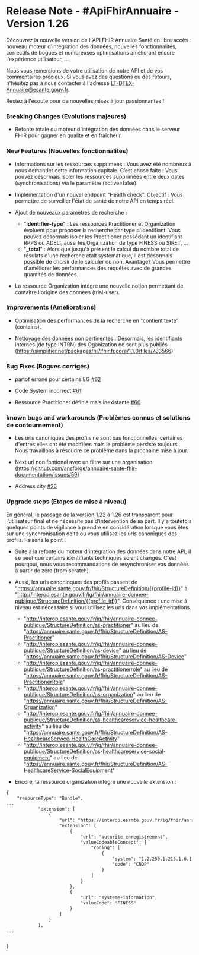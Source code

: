 # Release Note - #ApiFhirAnnuaire - Version 1.26

Découvrez la nouvelle version de L’API FHIR Annuaire Santé en libre accès : nouveau moteur d'intégration des données, nouvelles fonctionnalités, correctifs de bogues et nombreuses optimisations améliorant encore l'expérience 
utilisateur, ...

Nous vous remercions de votre utilisation de notre API et de vos commentaires précieux. Si vous avez des questions ou des retours, n'hésitez pas à nous contacter à l'adresse LT-DTEX-Annuaire@esante.gouv.fr.

Restez à l'écoute pour de nouvelles mises à jour passionnantes !
 

### Breaking Changes (Evolutions majeures)

- Refonte totale du moteur d'intégration des données dans le serveur FHIR pour gagner en qualité et en fraîcheur.


### New Features (Nouvelles fonctionnalités)

- Informations sur les ressources supprimées : Vous avez été nombreux à nous demander cette information capitale. C’est chose faite : Vous pouvez désormais isoler les ressources supprimées entre deux dates (synchronisations) via le paramètre (active=false). 

- Implémentation d'un nouvel endpoint "Health check". Objectif : Vous permettre de surveiller l'état de santé de notre API en temps réel.

- Ajout de nouveaux paramètres de recherche : 

  - "**identifier-type**" : Les ressources Practitioner et Organization évoluent pour proposer la recherche par type d'identifiant. Vous pouvez désormais isoler les Practitioner possédant un identifiant RPPS ou ADELI, aussi les Organization de type FINESS ou SIRET, ...
  - "**_total**" : Alors que jusqu'à présent le calcul du nombre total de résulats  d'une recherche était systèmatique, il est désormais possible de choisir de le calculer ou non. Avantage? Vous permettre d'améliorer les performances des requêtes avec de grandes quantités de données.

- La ressource Organization intègre une nouvelle notion permettant de contaître l'origine des données (trial-user).

  


### Improvements (Améliorations)

- Optimisation des performances de la recherche en "contient texte" (contains).

- Nettoyage des données non pertinentes : Désormais, les identifiants internes (de type INTRN) des Oganization ne sont plus publiés (https://simplifier.net/packages/hl7.fhir.fr.core/1.1.0/files/783566) 


### Bug Fixes (Bogues corrigés)

- partof erroné pour certains EG [#62](https://github.com/ansforge/annuaire-sante-fhir-documentation/issues/62)

- Code System incorrect [#61](https://github.com/ansforge/annuaire-sante-fhir-documentation/issues/61)

- Ressource Practitioner définie mais inexistante [#60](https://github.com/ansforge/annuaire-sante-fhir-documentation/issues/60)


### known bugs and workarounds (Problèmes connus et solutions de contournement)

- Les urls canoniques des profils ne sont pas fonctionnelles, certaines d'entres elles ont été modifiées mais le problème persiste toujours. Nous travaillons à résoudre ce problème dans la prochaine mise à jour.

- Next url non fontionel avec un filtre sur une organisation (https://github.com/ansforge/annuaire-sante-fhir-documentation/issues/59)

- Address.city [#26](https://github.com/ansforge/annuaire-sante-fhir-documentation/issues/26)


### Upgrade steps (Etapes de mise à niveau)

En général, le passage de la version 1.22 à 1.26 est transparent pour l’utilisateur final et ne nécessite pas d’intervention de sa part.
Il y a toutefois quelques points de vigilance à prendre en considération lorsque vous êtes sur une synchronisation delta ou vous utilisez les urls canoniques des profils. Faisons le point !

- Suite à la refonte du moteur d'intégration des données dans notre API, il se peut que certains identifiants techniques soient changés. 
C'est pourqoui, nous vous recommandations de resynchroniser vos données à partir de zéro (from scratch).

- Aussi, les urls canoninques des profils passent de "https://annuaire.sante.gouv.fr/fhir/StructureDefinition/{{profile-id}}" à "http://interop.esante.gouv.fr/ig/fhir/annuaire-donnee-publique/StructureDefinition/{{profile_id}}".
Conséquence : une mise à niveau est nécessaire si vous utilisez les urls dans vos implémentations.

  - "http://interop.esante.gouv.fr/ig/fhir/annuaire-donnee-publique/StructureDefinition/as-practitioner" au lieu de "https://annuaire.sante.gouv.fr/fhir/StructureDefinition/AS-Practitioner"
  - "http://interop.esante.gouv.fr/ig/fhir/annuaire-donnee-publique/StructureDefinition/as-device" au lieu de "https://annuaire.sante.gouv.fr/fhir/StructureDefinition/AS-Device"
  - "http://interop.esante.gouv.fr/ig/fhir/annuaire-donnee-publique/StructureDefinition/as-practitionerrole" au lieu de "https://annuaire.sante.gouv.fr/fhir/StructureDefinition/AS-PractitionerRole"
  - "http://interop.esante.gouv.fr/ig/fhir/annuaire-donnee-publique/StructureDefinition/as-organization" au lieu de "https://annuaire.sante.gouv.fr/fhir/StructureDefinition/AS-Organization"
  - "http://interop.esante.gouv.fr/ig/fhir/annuaire-donnee-publique/StructureDefinition/as-healthcareservice-healthcare-activity" au lieu de "https://annuaire.sante.gouv.fr/fhir/StructureDefinition/AS-HealthcareService-HealthCareActivity"
  - "http://interop.esante.gouv.fr/ig/fhir/annuaire-donnee-publique/StructureDefinition/as-healthcareservice-social-equipment" au lieu de "https://annuaire.sante.gouv.fr/fhir/StructureDefinition/AS-HealthcareService-SocialEquipment"

- Encore, la ressource organization intègre une nouvelle extension :

```xml
{
    "resourceType": "Bundle",
...
			"extension": [
				{
					"url": "https://interop.esante.gouv.fr/ig/fhir/annuaire/StructureDefinition/as-data-trace",
					"extension": [
						{
							"url": "autorite-enregistrement",
							"valueCodeableConcept": {
								"coding": [
									{
										"system": "1.2.250.1.213.1.6.1.57",
										"code": "CNOP"
									}
								]
							}
						},
						{
							"url": "systeme-information",
							"valueCode": "FINESS"
						}
					]
				}
			],     
...


} 


``` 